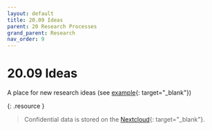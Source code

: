 ```yaml
---
layout: default
title: 20.09 Ideas
parent: 20 Research Processes
grand_parent: Research
nav_order: 9
---
```


# 20.09 Ideas

A place for new research ideas (see [example](https://intranet.neuro.polymtl.ca/ideas-for-cool-projects.html){: target="_blank"})

{: .resource } 
> Confidential data is stored on the [Nextcloud](https://nc-2272638881871040784.nextcloud-ionos.com/index.php/apps/files/files/93363?dir=/20-research/20_processes/09_ideas){: target="_blank"}.
